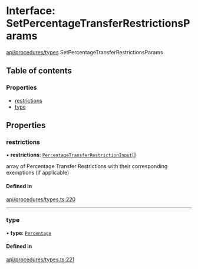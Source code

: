 # Interface: SetPercentageTransferRestrictionsParams

[api/procedures/types](../wiki/api.procedures.types).SetPercentageTransferRestrictionsParams

## Table of contents

### Properties

- [restrictions](../wiki/api.procedures.types.SetPercentageTransferRestrictionsParams#restrictions)
- [type](../wiki/api.procedures.types.SetPercentageTransferRestrictionsParams#type)

## Properties

### restrictions

• **restrictions**: [`PercentageTransferRestrictionInput`](../wiki/api.procedures.types.PercentageTransferRestrictionInput)[]

array of Percentage Transfer Restrictions with their corresponding exemptions (if applicable)

#### Defined in

[api/procedures/types.ts:220](https://github.com/PolymeshAssociation/polymesh-sdk/blob/31fdce23/src/api/procedures/types.ts#L220)

___

### type

• **type**: [`Percentage`](../wiki/api.procedures.types.TransferRestrictionType#percentage)

#### Defined in

[api/procedures/types.ts:221](https://github.com/PolymeshAssociation/polymesh-sdk/blob/31fdce23/src/api/procedures/types.ts#L221)
